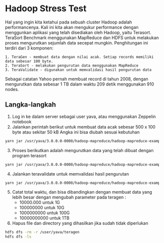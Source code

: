Hadoop Stress Test
=====================================================

Hal yang ingin kita ketahui pada sebuah cluster Hadoop adalah performancenya. Kali ini kita akan mengukur performance dengan menggunkan aplikasi yang telah disediakan oleh Hadoop, yaitu Terasort.
TeraSort Benchmark menggunakan MapReduce dan HDFS untuk melakukan proses mengurutkan sejumlah data secepat mungkin.
Penghitungan ini terdiri dari 3 komponen:

    1. TeraGen - membuat data dengan nilai acak. Setiap records memiliki data sebesar 100 byte.
    2. TeraSort - melakukan pengurutan data menggunakan MapReduce
    3. TeraValidate - digunakan untuk memvalidasi hasil pengurutan data
Sebagai catatan Yahoo pernah membuat record di tahun 2008, dengan mengurutkan data sebesar 1 TB dalam waktu 209 detik menggunakan 910 nodes.


## Langka-langkah

1. Log in ke dalam server sebagai user yava, atau menggunakan Zeppelin notebook
2. Jalankan perintah berikut untuk membuat data acak sebesar 500 x 100 byte atau sekitar 50 kB Angka ini bisa diubah sesuai kebutuhan
```bash
yarn jar /usr/yava/3.0.0.0-0000/hadoop-mapreduce/hadoop-mapreduce-examples.jar teragen 500 /user/yava/teragen/input
```
3. Proses berikutkan adalah mengurutkan data yang telah dibuat dengan program terasort
```bash
yarn jar /usr/yava/3.0.0.0-0000/hadoop-mapreduce/hadoop-mapreduce-examples.jar terasort /user/yava/teragen/input /user/yava/teragen/output
```
4. Jalankan teravalidate untuk memvalidasi hasil pengurutan
```bash
yarn jar /usr/yava/3.0.0.0-0000/hadoop-mapreduce/hadoop-mapreduce-examples.jar teravalidate /user/yava/teragen/output /user/yava/teragen/validate
```
5. Catat total waktu, dan bisa dibandingkan dengan membuat data yang lebih besar dengan mengubah parameter pada teragen :
    - 10000.000 untuk 1G
    - 100000000 untuk 10G
    - 1000000000 untuk 100G
    - 10000000000 untuk 1TB
6. Hapus file dan directory yang dihasilkan jika sudah tidak diperlukan
```bash
hdfs dfs -rm -r /user/yava/teragen
hdfs dfs -ls
```
